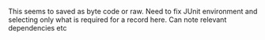 This seems to saved as byte code or raw. 
Need to fix JUnit environment and selecting only what is required for a record here.
Can note relevant dependencies etc
